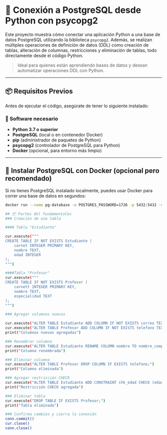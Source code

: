 # 🐍 Conexión a PostgreSQL desde Python con psycopg2

Este proyecto muestra cómo conectar una aplicación Python a una base de datos PostgreSQL utilizando la biblioteca `psycopg2`. Además, se realizan múltiples operaciones de definición de datos (DDL) como creación de tablas, alteración de columnas, restricciones y eliminación de tablas, todo directamente desde el código Python.

> Ideal para quienes están aprendiendo bases de datos y desean automatizar operaciones DDL con Python.

---

## 📦 Requisitos Previos

Antes de ejecutar el código, asegúrate de tener lo siguiente instalado:

### 🔧 Software necesario

- **Python 3.7 o superior**
- **PostgreSQL** (local o en contenedor Docker)
- **pip** (administrador de paquetes de Python)
- **psycopg2** (controlador de PostgreSQL para Python)
- **Docker** (opcional, para entorno más limpio)

---

## 🐳 Instalar PostgreSQL con Docker (opcional pero recomendado)

Si no tienes PostgreSQL instalado localmente, puedes usar Docker para correr una base de datos en segundos:

```bash
docker run --name pg-database -e POSTGRES_PASSWORD=1726 -p 5432:5432 -d postgres

## 📦 Partes del fundamentales
### Creacion de una tabla

#### Tabla "Estudiante"

cur.execute("""
CREATE TABLE IF NOT EXISTS Estudiante (
    carnet INTEGER PRIMARY KEY,
    nombre TEXT,
    edad INTEGER
);
""")

####Tabla "Profesor"
cur.execute("""
CREATE TABLE IF NOT EXISTS Profesor (
    carnett INTEGER PRIMARY KEY,
    nombre TEXT,
    especialidad TEXT
);
""")

### Agregar columnas nuevas

cur.execute("ALTER TABLE Estudiante ADD COLUMN IF NOT EXISTS correo TEXT;")
cur.execute("ALTER TABLE Profesor ADD COLUMN IF NOT EXISTS telefono TEXT;")
print("Columnas nuevas agregadas")

### Renombrar columna
cur.execute("ALTER TABLE Estudiante RENAME COLUMN nombre TO nombre_completo;")
print("Columna renombrada")

### Eliminar columna
cur.execute("ALTER TABLE Profesor DROP COLUMN IF EXISTS telefono;")
print("Columna eliminada")

### Agregar restricción CHECK
cur.execute("ALTER TABLE Estudiante ADD CONSTRAINT chk_edad CHECK (edad >= 18);")
print("Restricción CHECK agregada")

### Eliminar tabla
cur.execute("DROP TABLE IF EXISTS Profesor;")
print("Tabla eliminada")

### Confirma cambios y cierra la conexión
conn.commit()
cur.close()
conn.close()
